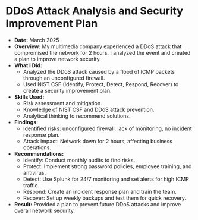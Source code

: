 # DDoS Attack Analysis and Security Improvement Plan
- **Date:** March 2025
- **Overview:** My multimedia company experienced a DDoS attack that compromised the network for 2 hours. I analyzed the event and created a plan to improve network security.
- **What I Did:**
  - Analyzed the DDoS attack caused by a flood of ICMP packets through an unconfigured firewall.
  - Used NIST CSF (Identify, Protect, Detect, Respond, Recover) to create a security improvement plan.
- **Skills Used:**
  - Risk assessment and mitigation.
  - Knowledge of NIST CSF and DDoS attack prevention.
  - Analytical thinking to recommend solutions.
- **Findings:**
  - Identified risks: unconfigured firewall, lack of monitoring, no incident response plan.
  - Attack impact: Network down for 2 hours, affecting business operations.
- **Recommendations:**
  - Identify: Conduct monthly audits to find risks.
  - Protect: Implement strong password policies, employee training, and antivirus.
  - Detect: Use Splunk for 24/7 monitoring and set alerts for high ICMP traffic.
  - Respond: Create an incident response plan and train the team.
  - Recover: Set up weekly backups and test them for quick recovery.
- **Result:** Provided a plan to prevent future DDoS attacks and improve overall network security.
